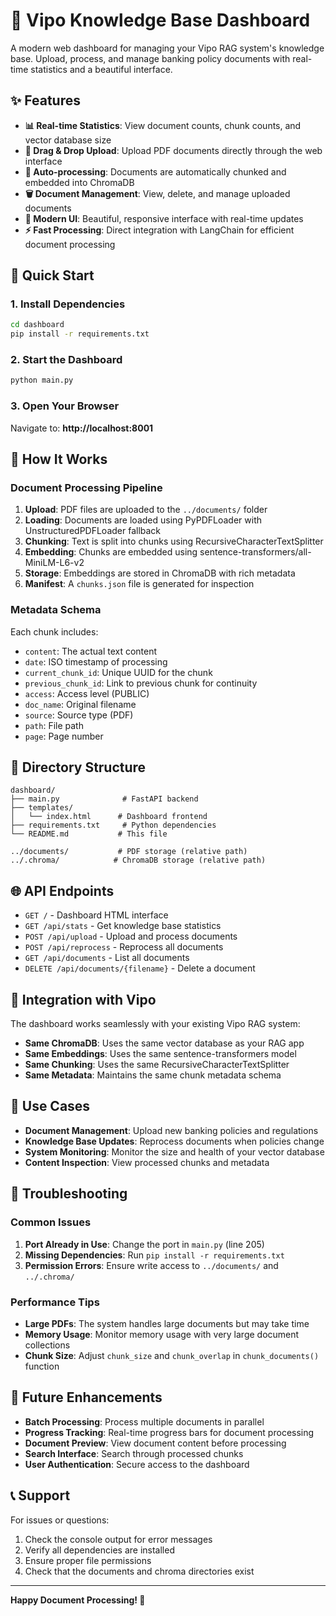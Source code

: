 # 🏦 Vipo Knowledge Base Dashboard

A modern web dashboard for managing your Vipo RAG system's knowledge base. Upload, process, and manage banking policy documents with real-time statistics and a beautiful interface.

## ✨ Features

- **📊 Real-time Statistics**: View document counts, chunk counts, and vector database size
- **📁 Drag & Drop Upload**: Upload PDF documents directly through the web interface
- **🔄 Auto-processing**: Documents are automatically chunked and embedded into ChromaDB
- **🗑️ Document Management**: View, delete, and manage uploaded documents
- **🎨 Modern UI**: Beautiful, responsive interface with real-time updates
- **⚡ Fast Processing**: Direct integration with LangChain for efficient document processing

## 🚀 Quick Start

### 1. Install Dependencies

```bash
cd dashboard
pip install -r requirements.txt
```

### 2. Start the Dashboard

```bash
python main.py
```

### 3. Open Your Browser

Navigate to: **http://localhost:8001**

## 🔧 How It Works

### Document Processing Pipeline

1. **Upload**: PDF files are uploaded to the `../documents/` folder
2. **Loading**: Documents are loaded using PyPDFLoader with UnstructuredPDFLoader fallback
3. **Chunking**: Text is split into chunks using RecursiveCharacterTextSplitter
4. **Embedding**: Chunks are embedded using sentence-transformers/all-MiniLM-L6-v2
5. **Storage**: Embeddings are stored in ChromaDB with rich metadata
6. **Manifest**: A `chunks.json` file is generated for inspection

### Metadata Schema

Each chunk includes:

- `content`: The actual text content
- `date`: ISO timestamp of processing
- `current_chunk_id`: Unique UUID for the chunk
- `previous_chunk_id`: Link to previous chunk for continuity
- `access`: Access level (PUBLIC)
- `doc_name`: Original filename
- `source`: Source type (PDF)
- `path`: File path
- `page`: Page number

## 📁 Directory Structure

```
dashboard/
├── main.py              # FastAPI backend
├── templates/
│   └── index.html      # Dashboard frontend
├── requirements.txt     # Python dependencies
└── README.md           # This file

../documents/           # PDF storage (relative path)
../.chroma/            # ChromaDB storage (relative path)
```

## 🌐 API Endpoints

- `GET /` - Dashboard HTML interface
- `GET /api/stats` - Get knowledge base statistics
- `POST /api/upload` - Upload and process documents
- `POST /api/reprocess` - Reprocess all documents
- `GET /api/documents` - List all documents
- `DELETE /api/documents/{filename}` - Delete a document

## 🔄 Integration with Vipo

The dashboard works seamlessly with your existing Vipo RAG system:

- **Same ChromaDB**: Uses the same vector database as your RAG app
- **Same Embeddings**: Uses the same sentence-transformers model
- **Same Chunking**: Uses the same RecursiveCharacterTextSplitter
- **Same Metadata**: Maintains the same chunk metadata schema

## 🎯 Use Cases

- **Document Management**: Upload new banking policies and regulations
- **Knowledge Base Updates**: Reprocess documents when policies change
- **System Monitoring**: Monitor the size and health of your vector database
- **Content Inspection**: View processed chunks and metadata

## 🚨 Troubleshooting

### Common Issues

1. **Port Already in Use**: Change the port in `main.py` (line 205)
2. **Missing Dependencies**: Run `pip install -r requirements.txt`
3. **Permission Errors**: Ensure write access to `../documents/` and `../.chroma/`

### Performance Tips

- **Large PDFs**: The system handles large documents but may take time
- **Memory Usage**: Monitor memory usage with very large document collections
- **Chunk Size**: Adjust `chunk_size` and `chunk_overlap` in `chunk_documents()` function

## 🔮 Future Enhancements

- **Batch Processing**: Process multiple documents in parallel
- **Progress Tracking**: Real-time progress bars for document processing
- **Document Preview**: View document content before processing
- **Search Interface**: Search through processed chunks
- **User Authentication**: Secure access to the dashboard

## 📞 Support

For issues or questions:

1. Check the console output for error messages
2. Verify all dependencies are installed
3. Ensure proper file permissions
4. Check that the documents and chroma directories exist

---

**Happy Document Processing! 🚀**
